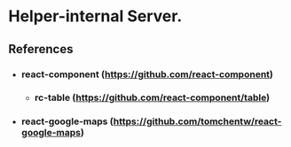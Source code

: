 Helper-internal Server.
=============
References
-------------
* ### react-component (https://github.com/react-component)
  - ### rc-table (https://github.com/react-component/table)
* ### react-google-maps (https://github.com/tomchentw/react-google-maps)
